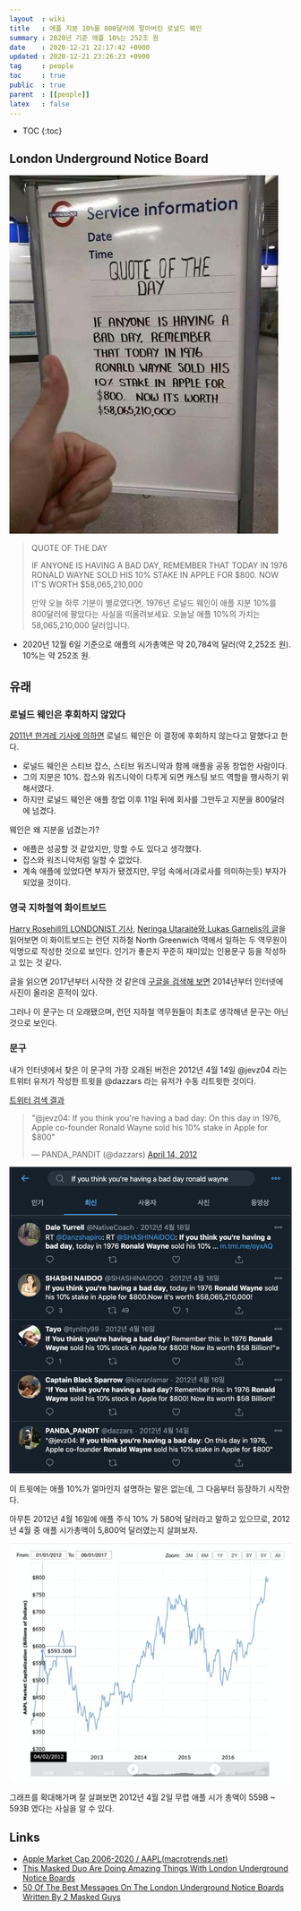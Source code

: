 ```yaml
---
layout  : wiki
title   : 애플 지분 10%를 800달러에 팔아버린 로널드 웨인
summary : 2020년 기준 애플 10%는 252조 원
date    : 2020-12-21 22:17:42 +0900
updated : 2020-12-21 23:26:23 +0900
tag     : people
toc     : true
public  : true
parent  : [[people]]
latex   : false
---
```

* TOC
{:toc}

## London Underground Notice Board

![quote-of-the-day][white-board]

> QUOTE OF THE DAY
>
> IF ANYONE IS HAVING A BAD DAY, REMEMBER THAT TODAY IN 1976 RONALD WAYNE SOLD HIS 10% STAKE IN APPLE
FOR $800. NOW IT'S WORTH $58,065,210,000
>
> 만약 오늘 하루 기분이 별로였다면, 1976년 로널드 웨인이 애플 지분 10%를 800달러에 팔았다는 사실을 떠올려보세요.
오늘날 애플 10%의 가치는 58,065,210,000 달러입니다.

- 2020년 12월 6일 기준으로 애플의 시가총액은 약 20,784억 달러(약 2,252조 원). 10%는 약 252조 원.

## 유래
### 로널드 웨인은 후회하지 않았다

[2011년 한겨레 기사에 의하면]( http://www.hani.co.kr/arti/international/america/510221.html ) 로널드 웨인은 이 결정에 후회하지 않는다고 말했다고 한다.

- 로널드 웨인은 스티브 잡스, 스티브 워즈니악과 함께 애플을 공동 창업한 사람이다.
- 그의 지분은 10%. 잡스와 워즈니악이 다투게 되면 캐스팅 보드 역할을 행사하기 위해서였다.
- 하지만 로널드 웨인은 애플 창업 이후 11일 뒤에 회사를 그만두고 지분을 800달러에 넘겼다.

웨인은 왜 지분을 넘겼는가?

- 애플은 성공할 것 같았지만, 망할 수도 있다고 생각했다.
- 잡스와 워즈니악처럼 일할 수 없었다.
- 계속 애플에 있었다면 부자가 됐겠지만, 무덤 속에서(과로사를 의미하는듯) 부자가 되었을 것이다.


### 영국 지하철역 화이트보드

[Harry Rosehill의 LONDONIST 기사][harry-rosehill], [Neringa Utaraitė와 Lukas Garnelis의 글][bored-panda]을 읽어보면 이 화이트보드는 런던 지하철 North Greenwich 역에서 일하는 두 역무원이 익명으로 작성한 것으로 보인다.
인기가 좋은지 꾸준히 재미있는 인용문구 등을 작성하고 있는 것 같다.

글을 읽으면 2017년부터 시작한 것 같은데 [구글을 검색해 보면][google-result] 2014년부터 인터넷에 사진이 올라온 흔적이 있다.

그러나 이 문구는 더 오래됐으며, 런던 지하철 역무원들이 최초로 생각해낸 문구는 아닌 것으로 보인다.


### 문구

내가 인터넷에서 찾은 이 문구의 가장 오래된 버전은 2012년 4월 14일 @jevz04 라는 트위터 유저가 작성한 트윗을 @dazzars 라는 유저가 수동 리트윗한 것이다.

[트위터 검색 결과][twitter-result]

<blockquote class="twitter-tweet"><p lang="en" dir="ltr">&quot;@jevz04: If you think you&#39;re having a bad day: On this day in 1976, Apple co-founder Ronald Wayne sold his 10% stake in Apple for $800&quot;</p>&mdash; PANDA_PANDIT (@dazzars) <a href="https://twitter.com/dazzars/status/191078862124363776?ref_src=twsrc%5Etfw">April 14, 2012</a></blockquote> <script async src="https://platform.twitter.com/widgets.js" charset="utf-8"></script>

![트위터 캡처 이미지]( /post-img/ronald-wayne/102785090-bdbdcd00-43e0-11eb-924f-15f93cb85d34.png )

이 트윗에는 애플 10%가 얼마인지 설명하는 말은 없는데, 그 다음부터 등장하기 시작한다.

아무튼 2012년 4월 16일에 애플 주식 10% 가 580억 달러라고 말하고 있으므로, 2012년 4월 중 애플 시가총액이 5,800억 달러였는지 살펴보자.

![애플 시가 총액 변화 그래프][market-capitalization-apple-2012]

그래프를 확대해가며 잘 살펴보면 2012년 4월 2일 무렵 애플 시가 총액이 559B ~ 593B 였다는 사실을 알 수 있다.


## Links

- [Apple Market Cap 2006-2020 / AAPL(macrotrends.net)]( https://www.macrotrends.net/stocks/charts/AAPL/apple/market-cap )
- [This Masked Duo Are Doing Amazing Things With London Underground Notice Boards][harry-rosehill]
- [50 Of The Best Messages On The London Underground Notice Boards Written By 2 Masked Guys][bored-panda]

[harry-rosehill]: https://londonist.com/london/transport/the-ultimate-tube-service-information-announcement-boards
[bored-panda]: https://www.boredpanda.com/all-on-the-board-messages-underground-london/
[white-board]: /post-img/ronald-wayne/102780991-44bb7700-43da-11eb-9fd8-be8e6dd5c24d.png 
[google-result]: https://www.google.co.kr/search?hl=ko&biw=1920&bih=920&tbs=sbi%3AAMhZZitctvFbA990OMegaLWAyaONeQiEIIVZhkAW6uSk_1rfaexitDRYp9_1iqdXgdZ3EAojSkkW4gEudtEDSLwwlPPoObOe03bgp5SOiRuXorrqwQupuntcBgopdpK_15kMl0S8h0qItrPJ7iMWiSOB9Xfcz7hrbXrhBZZTzhBS7nlMdduUyZJ4f3UTvgEd_1UnKb7wDfjOP7NXkvrDwMTqmMWlo8rhar8pfRhjv7kinKmK3cqzzKRlD4X74imZodpO4FgtrcHJas-iaoZkgU3jRuDycGFzE7Ls5-g0qq0y8Ax6WVJMR9WZT7kj6wEgmegiAFm4KImIdsk_1%2Ccdr%3A1%2Ccd_min%3A6%2F1%2F2014%2Ccd_max%3A12%2F31%2F2015&sxsrf=ALeKk00GrC_QfrxDxJ8SEgnxuyWcHlmPxA%3A1608556563607&ei=E6DgX4jZJMPZhwPut5yACQ&q=london+underground+notice+board+ronald+wayne&oq=london+underground+notice+board+ronald+wayne&gs_lcp=CgZwc3ktYWIQAzoGCCMQJxATOgQIABAeOgUIIRCgAToECCEQFVCgClj3HGCKI2gAcAB4AIABvAKIAfoYkgEHMC44LjMuM5gBAKABAaoBB2d3cy13aXo&sclient=psy-ab&ved=0ahUKEwjIrsyUlN_tAhXD7GEKHe4bB5AQ4dUDCA0&uact=5
[market-capitalization-apple-2012]: /post-img/ronald-wayne/102785264-08d7e000-43e1-11eb-9546-4b1ff95bc530.png 
[twitter-result]: https://twitter.com/search?q=If%20you%20think%20you%27re%20having%20a%20bad%20day%20ronald%20wayne&src=typed_query&f=live

